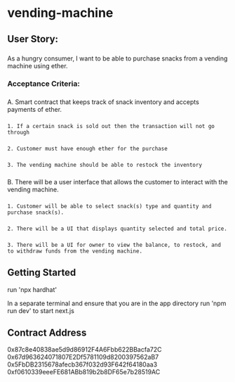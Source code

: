 # vending-machine

## User Story:

###

As a hungry consumer, I want to be able to purchase snacks from a vending machine using ether.

### Acceptance Criteria:

###

A. Smart contract that keeps track of snack inventory and accepts payments of ether.

###

    1. If a certain snack is sold out then the transaction will not go through

###

    2. Customer must have enough ether for the purchase

###

    3. The vending machine should be able to restock the inventory

###

B. There will be a user interface that allows the customer to interact with the vending machine.

###

    1. Customer will be able to select snack(s) type and quantity and purchase snack(s).

###

    2. There will be a UI that displays quantity selected and total price.

###

    3. There will be a UI for owner to view the balance, to restock, and to withdraw funds from the vending machine.

## Getting Started

run 'npx hardhat'

In a separate terminal and ensure that you are in the app directory run 'npm run dev' to start next.js

## Contract Address

0x87c8e40838ae5d9d86912F4A6Fbb622BBacfa72C
0x67d963624071807E2Df5781109d8200397562aB7
0x5FbDB2315678afecb367f032d93F642f64180aa3
0xf0610339eeeFE681ABb819b2b8DF65e7b28519AC
